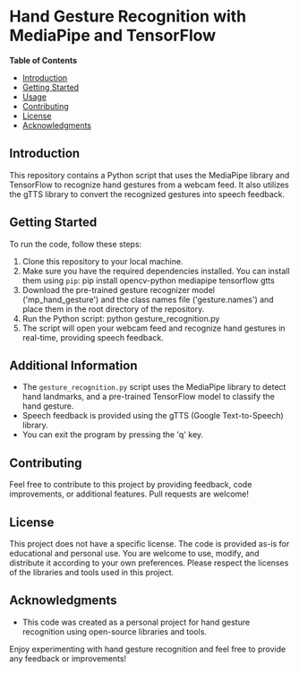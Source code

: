 # Hand Gesture Recognition with MediaPipe and TensorFlow

**Table of Contents**

- [Introduction](#introduction)
- [Getting Started](#getting-started)
- [Usage](#usage)
- [Contributing](#contributing)
- [License](#license)
- [Acknowledgments](#acknowledgments)

## Introduction

This repository contains a Python script that uses the MediaPipe library and TensorFlow to recognize hand gestures from a webcam feed. It also utilizes the gTTS library to convert the recognized gestures into speech feedback.

## Getting Started

To run the code, follow these steps:

1. Clone this repository to your local machine.
2. Make sure you have the required dependencies installed. You can install them using `pip`: pip install opencv-python mediapipe tensorflow gtts
3. Download the pre-trained gesture recognizer model ('mp_hand_gesture') and the class names file ('gesture.names') and place them in the root directory of the repository.
4. Run the Python script: python gesture_recognition.py
5. The script will open your webcam feed and recognize hand gestures in real-time, providing speech feedback.

## Additional Information

- The `gesture_recognition.py` script uses the MediaPipe library to detect hand landmarks, and a pre-trained TensorFlow model to classify the hand gesture.
- Speech feedback is provided using the gTTS (Google Text-to-Speech) library.
- You can exit the program by pressing the 'q' key.

## Contributing

Feel free to contribute to this project by providing feedback, code improvements, or additional features. Pull requests are welcome!

## License

This project does not have a specific license. The code is provided as-is for educational and personal use. You are welcome to use, modify, and distribute it according to your own preferences. Please respect the licenses of the libraries and tools used in this project.

## Acknowledgments

- This code was created as a personal project for hand gesture recognition using open-source libraries and tools.

Enjoy experimenting with hand gesture recognition and feel free to provide any feedback or improvements!
